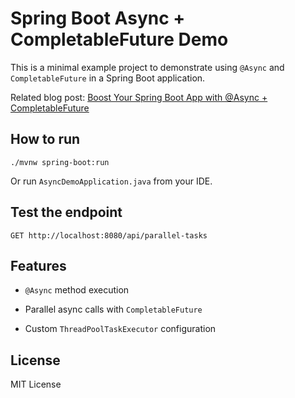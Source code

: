 # Spring Boot Async + CompletableFuture Demo

This is a minimal example project to demonstrate using `@Async` and `CompletableFuture` in a Spring Boot application.

Related blog post: [Boost Your Spring Boot App with @Async + CompletableFuture](https://medium.com/@uthpala_sam/boost-your-spring-boot-app-with-async-completablefuture-d1fe3155c664)  

## How to run

```
./mvnw spring-boot:run
```
Or run `AsyncDemoApplication.java` from your IDE.

## Test the endpoint

```
GET http://localhost:8080/api/parallel-tasks
```

## Features
- `@Async` method execution

- Parallel async calls with `CompletableFuture`

- Custom `ThreadPoolTaskExecutor` configuration

## License

MIT License

